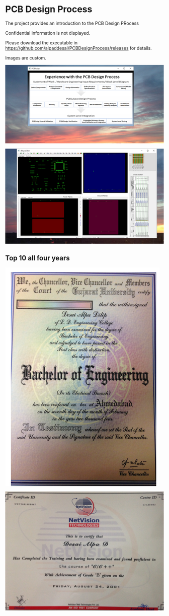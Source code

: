 # PCB Design Process

The project provides an introduction to the PCB Design PRocess

Confidential information is not displayed. 

Please download the executable in https://github.com/alpaddesai/PCBDesignProcess/releases for details. 

Images are custom. 

![image](PCB1.png)

![image](AllegroEditorImage.png)

## Top 10 all four years
![image](BachelorofEngineering_EE.png)

![image](NetVisionC_Cplusplus.JPG)

